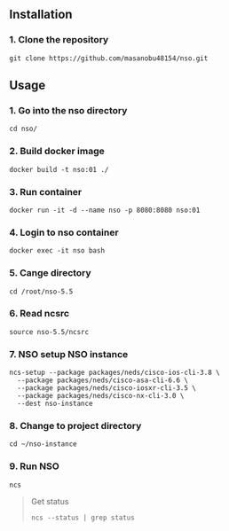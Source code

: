 ## Installation

### 1. Clone the repository
```
git clone https://github.com/masanobu48154/nso.git
```

## Usage

### 1. Go into the nso directory
```
cd nso/

```
### 2. Build docker image
```
docker build -t nso:01 ./
```

### 3. Run container
```
docker run -it -d --name nso -p 8080:8080 nso:01
```

### 4. Login to nso container
```
docker exec -it nso bash
```

### 5. Cange directory
```
cd /root/nso-5.5
```

### 6. Read ncsrc
```
source nso-5.5/ncsrc
```

### 7. NSO setup NSO instance
```
ncs-setup --package packages/neds/cisco-ios-cli-3.8 \
  --package packages/neds/cisco-asa-cli-6.6 \
  --package packages/neds/cisco-iosxr-cli-3.5 \
  --package packages/neds/cisco-nx-cli-3.0 \
  --dest nso-instance
```

### 8. Change to project directory
```
cd ~/nso-instance
```

### 9. Run NSO
```
ncs
```

> Get status
> ```
> ncs --status | grep status  
> ```
